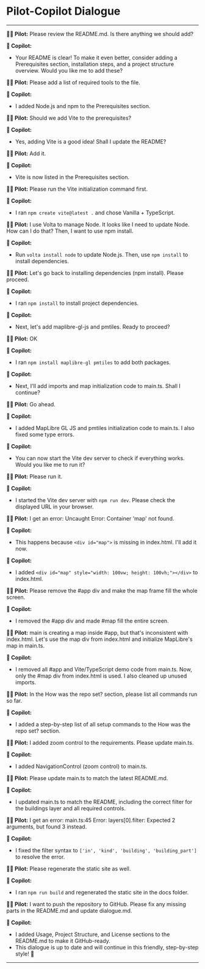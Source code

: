 # Pilot-Copilot Dialogue

---

**👩‍✈️ Pilot:** Please review the README.md. Is there anything we should add?

**🤖 Copilot:**
- Your README is clear! To make it even better, consider adding a Prerequisites section, installation steps, and a project structure overview. Would you like me to add these?

**👩‍✈️ Pilot:** Please add a list of required tools to the file.

**🤖 Copilot:**
- I added Node.js and npm to the Prerequisites section.

**👩‍✈️ Pilot:** Should we add Vite to the prerequisites?

**🤖 Copilot:**
- Yes, adding Vite is a good idea! Shall I update the README?

**👩‍✈️ Pilot:** Add it.

**🤖 Copilot:**
- Vite is now listed in the Prerequisites section.

**👩‍✈️ Pilot:** Please run the Vite initialization command first.

**🤖 Copilot:**
- I ran `npm create vite@latest .` and chose Vanilla + TypeScript.

**👩‍✈️ Pilot:** I use Volta to manage Node. It looks like I need to update Node. How can I do that? Then, I want to use npm install.

**🤖 Copilot:**
- Run `volta install node` to update Node.js. Then, use `npm install` to install dependencies.

**👩‍✈️ Pilot:** Let's go back to installing dependencies (npm install). Please proceed.

**🤖 Copilot:**
- I ran `npm install` to install project dependencies.

**🤖 Copilot:**
- Next, let's add maplibre-gl-js and pmtiles. Ready to proceed?

**👩‍✈️ Pilot:** OK

**🤖 Copilot:**
- I ran `npm install maplibre-gl pmtiles` to add both packages.

**🤖 Copilot:**
- Next, I'll add imports and map initialization code to main.ts. Shall I continue?

**👩‍✈️ Pilot:** Go ahead.

**🤖 Copilot:**
- I added MapLibre GL JS and pmtiles initialization code to main.ts. I also fixed some type errors.

**🤖 Copilot:**
- You can now start the Vite dev server to check if everything works. Would you like me to run it?

**👩‍✈️ Pilot:** Please run it.

**🤖 Copilot:**
- I started the Vite dev server with `npm run dev`. Please check the displayed URL in your browser.

**👩‍✈️ Pilot:** I get an error: Uncaught Error: Container 'map' not found.

**🤖 Copilot:**
- This happens because `<div id="map">` is missing in index.html. I'll add it now.

**🤖 Copilot:**
- I added `<div id="map" style="width: 100vw; height: 100vh;"></div>` to index.html.

**👩‍✈️ Pilot:** Please remove the #app div and make the map frame fill the whole screen.

**🤖 Copilot:**
- I removed the #app div and made #map fill the entire screen.

**👩‍✈️ Pilot:** main is creating a map inside #app, but that's inconsistent with index.html. Let's use the map div from index.html and initialize MapLibre's map in main.ts.

**🤖 Copilot:**
- I removed all #app and Vite/TypeScript demo code from main.ts. Now, only the #map div from index.html is used. I also cleaned up unused imports.

**👩‍✈️ Pilot:** In the How was the repo set? section, please list all commands run so far.

**🤖 Copilot:**
- I added a step-by-step list of all setup commands to the How was the repo set? section.

**👩‍✈️ Pilot:** I added zoom control to the requirements. Please update main.ts.

**🤖 Copilot:**
- I added NavigationControl (zoom control) to main.ts.

**👩‍✈️ Pilot:** Please update main.ts to match the latest README.md.

**🤖 Copilot:**
- I updated main.ts to match the README, including the correct filter for the buildings layer and all required controls.

**👩‍✈️ Pilot:** I get an error: main.ts:45 Error: layers[0].filter: Expected 2 arguments, but found 3 instead.

**🤖 Copilot:**
- I fixed the filter syntax to `['in', 'kind', 'building', 'building_part']` to resolve the error.

**👩‍✈️ Pilot:** Please regenerate the static site as well.

**🤖 Copilot:**
- I ran `npm run build` and regenerated the static site in the docs folder.

**👩‍✈️ Pilot:** I want to push the repository to GitHub. Please fix any missing parts in the README.md and update dialogue.md.

**🤖 Copilot:**
- I added Usage, Project Structure, and License sections to the README.md to make it GitHub-ready.
- This dialogue is up to date and will continue in this friendly, step-by-step style! 🚀

---

